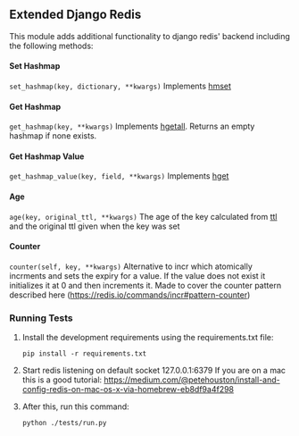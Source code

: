 ## Extended Django Redis

This module adds additional functionality to django redis' backend including the following methods:

#### Set Hashmap
`set_hashmap(key, dictionary, **kwargs)`
Implements [hmset](https://redis.io/commands/hmset)

#### Get Hashmap 
`get_hashmap(key, **kwargs)`
Implements [hgetall](https://redis.io/commands/hgetall). Returns an empty hashmap if none exists.

#### Get Hashmap Value
`get_hashmap_value(key, field, **kwargs)`
Implements [hget](https://redis.io/commands/hget)

#### Age
`age(key, original_ttl, **kwargs)`
The age of the key calculated from [ttl](https://redis.io/commands/ttl) and the original ttl given when the key was set

#### Counter
`counter(self, key, **kwargs)`
Alternative to incr which atomically incrments and sets the expiry for a value. If the value does not exist it
initializes it at 0 and then increments it. Made to cover the counter pattern described here (https://redis.io/commands/incr#pattern-counter)


### Running Tests

1. Install the development requirements using the requirements.txt file:

    `pip install -r requirements.txt`

2. Start redis listening on default socket 127.0.0.1:6379
   If you are on a mac this is a good tutorial: https://medium.com/@petehouston/install-and-config-redis-on-mac-os-x-via-homebrew-eb8df9a4f298

3. After this, run this command:

    `python ./tests/run.py`
